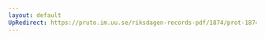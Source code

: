 ```yaml
---
layout: default
UpRedirect: https://pruto.im.uu.se/riksdagen-records-pdf/1874/prot-1874--fk--520/prot-1874--fk--520_000.pdf
---
```

